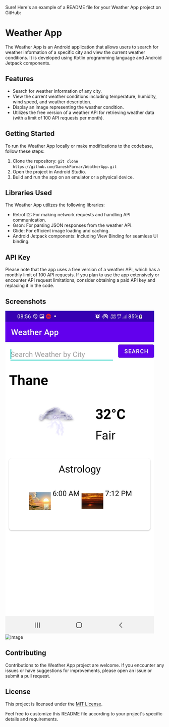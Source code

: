 Sure! Here's an example of a README file for your Weather App project on GitHub:

# Weather App

The Weather App is an Android application that allows users to search for weather information of a specific city and view the current weather conditions. It is developed using Kotlin programming language and Android Jetpack components.

## Features

- Search for weather information of any city.
- View the current weather conditions including temperature, humidity, wind speed, and weather description.
- Display an image representing the weather condition.
- Utilizes the free version of a weather API for retrieving weather data (with a limit of 100 API requests per month).

## Getting Started

To run the Weather App locally or make modifications to the codebase, follow these steps:

1. Clone the repository: `git clone https://github.com/GaneshParmar/WeatherApp.git`
2. Open the project in Android Studio.
3. Build and run the app on an emulator or a physical device.

## Libraries Used

The Weather App utilizes the following libraries:

- Retrofit2: For making network requests and handling API communication.
- Gson: For parsing JSON responses from the weather API.
- Glide: For efficient image loading and caching.
- Android Jetpack components: Including View Binding for seamless UI binding.

## API Key

Please note that the app uses a free version of a weather API, which has a monthly limit of 100 API requests. If you plan to use the app extensively or encounter API request limitations, consider obtaining a paid API key and replacing it in the code.

## Screenshots

![Screenshot](https://github.com/GaneshParmar/WeatherApp/blob/main/screenshot/Screenshot_20230530-085614_Weather%20App.jpg?raw=true)
![image](https://cloud.githubusercontent.com/assets/9053854/24495974/fbf2e0cc-1547-11e7-846c-25b5fac7f6b1.png)

## Contributing

Contributions to the Weather App project are welcome. If you encounter any issues or have suggestions for improvements, please open an issue or submit a pull request.

## License

This project is licensed under the [MIT License](LICENSE).

Feel free to customize this README file according to your project's specific details and requirements.
